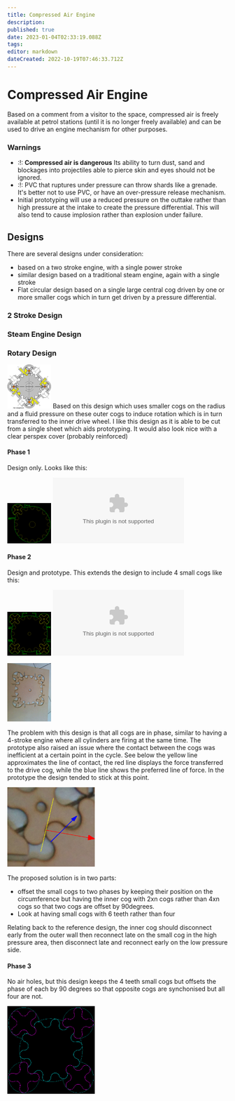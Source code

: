 ```yaml
---
title: Compressed Air Engine
description: 
published: true
date: 2023-01-04T02:33:19.088Z
tags: 
editor: markdown
dateCreated: 2022-10-19T07:46:33.712Z
---
```


# Compressed Air Engine

Based on a comment from a visitor to the space, compressed air is freely available at petrol stations (until it is no longer freely available) and can be used to drive an engine mechanism for other purposes.

### Warnings

-   :!: **Compressed air is dangerous** Its ability to turn dust, sand and blockages into projectiles able to pierce skin and eyes should not be ignored.
-   :!: PVC that ruptures under pressure can throw shards like a grenade. It's better not to use PVC, or have an over-pressure release mechanism.
-   Initial prototyping will use a reduced pressure on the outtake rather than high pressure at the intake to create the pressure differential. This will also tend to cause implosion rather than explosion under failure.

## Designs

There are several designs under consideration:

-   based on a two stroke engine, with a single power stroke
-   similar design based on a traditional steam engine, again with a single stroke
-   Flat circular design based on a single large central cog driven by one or more smaller cogs which in turn get driven by a pressure differential.

### 2 Stroke Design

### Steam Engine Design

### Rotary Design

<img src="/projects/airengine_circle.jpg" class="align-center" width="100" alt="airengine_circle.jpg" /> Based on this design which uses smaller cogs on the radius and a fluid pressure on these outer cogs to induce rotation which is in turn transferred to the inner drive wheel. I like this design as it is able to be cut from a single sheet which aids prototyping. It would also look nice with a clear perspex cover (probably reinforced)

#### Phase 1

Design only. Looks like this:

<img src="/projects/airengine1.png" width="100" alt="Air Engine 1" /> ![DXF](/projects/assembly01.dxf.zip)

#### Phase 2

Design and prototype. This extends the design to include 4 small cogs like this:

<img src="/projects/airengine2.png" width="100" alt="Air Engine 2" /> ![DXF](/projects/assemblyx4.dxf.zip)

<img src="/projects/2014-02-01_13.55.42.jpg" width="100" alt="Air2 Prototype" />

The problem with this design is that all cogs are in phase, similar to having a 4-stroke engine where all cylinders are firing at the same time. The prototype also raised an issue where the contact between the cogs was inefficient at a certain point in the cycle. See below the yellow line approximates the line of contact, the red line displays the force transferred to the drive cog, while the blue line shows the preferred line of force. In the prototype the design tended to stick at this point.

<img src="/projects/air2force.png" width="200" alt="Air Engine 2 Forces" />

The proposed solution is in two parts:

-   offset the small cogs to two phases by keeping their position on the circumference but having the inner cog with 2xn cogs rather than 4xn cogs so that two cogs are offset by 90degrees.
-   Look at having small cogs with 6 teeth rather than four

Relating back to the reference design, the inner cog should disconnect early from the outer wall then reconnect late on the small cog in the high pressure area, then disconnect late and reconnect early on the low pressure side.

#### Phase 3

No air holes, but this design keeps the 4 teeth small cogs but offsets the phase of each by 90 degrees so that opposite cogs are synchonised but all four are not.

<img src="/projects/air2.png" width="200" />
